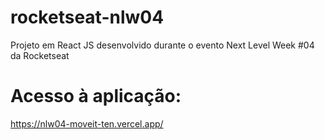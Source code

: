 # rocketseat-nlw04
Projeto em React JS desenvolvido durante o evento Next Level Week #04 da Rocketseat

# Acesso à aplicação:
https://nlw04-moveit-ten.vercel.app/
